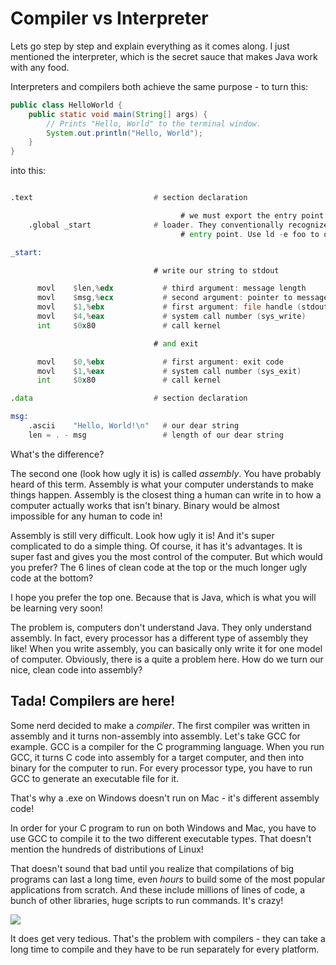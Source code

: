 # Compiler vs Interpreter

Lets go step by step and explain everything as it comes along. I just mentioned the interpreter, which is the secret sauce that makes Java work with any food.

Interpreters and compilers both achieve the same purpose - to turn this:

```java
public class HelloWorld {
    public static void main(String[] args) {
        // Prints "Hello, World" to the terminal window.
        System.out.println("Hello, World");
    }
}
```

into this:

```asm
.text                           # section declaration

			                          # we must export the entry point to the ELF linker or
    .global _start              # loader. They conventionally recognize _start as their
			                          # entry point. Use ld -e foo to override the default.

_start:

                                # write our string to stdout

	  movl    $len,%edx           # third argument: message length
	  movl    $msg,%ecx           # second argument: pointer to message to write
	  movl    $1,%ebx             # first argument: file handle (stdout)
	  movl    $4,%eax             # system call number (sys_write)
	  int     $0x80               # call kernel

                                # and exit

	  movl    $0,%ebx             # first argument: exit code
	  movl    $1,%eax             # system call number (sys_exit)
	  int     $0x80               # call kernel

.data                           # section declaration

msg:
	.ascii    "Hello, World!\n"   # our dear string
	len = . - msg                 # length of our dear string
```

What's the difference?

The second one \(look how ugly it is\) is called _assembly_. You have probably heard of this term. Assembly is what your computer understands to make things happen. Assembly is the closest thing a human can write in to how a computer actually works that isn't binary. Binary would be almost impossible for any human to code in!

Assembly is still very difficult. Look how ugly it is! And it's super complicated to do a simple thing. Of course, it has it's advantages. It is super fast and gives you the most control of the computer. But which would you prefer? The 6 lines of clean code at the top or the much longer ugly code at the bottom?

I hope you prefer the top one. Because that is Java, which is what you will be learning very soon!

The problem is, computers don't understand Java. They only understand assembly. In fact, every processor has a different type of assembly they like! When you write assembly, you can basically only write it for one model of computer. Obviously, there is a quite a problem here. How do we turn our nice, clean code into assembly?

## Tada! Compilers are here!

Some nerd decided to make a _compiler_. The first compiler was written in assembly and it turns non-assembly into assembly. Let's  take GCC for example. GCC is a compiler for the C programming language. When you run GCC, it turns C code into assembly for a target computer, and then into binary for the computer to run. For every processor type, you have to run GCC to generate an executable file for it.

That's why a .exe on Windows doesn't run on Mac - it's different assembly code!

In order for your C program to run on both Windows and Mac, you have to use GCC to compile it to the two different executable types. That doesn't mention the hundreds of distributions of Linux!

That doesn't sound that bad until you realize that compilations of big programs can last a long time, even _hours_ to build some of the most popular applications from scratch. And these include millions of lines of code, a bunch of other libraries, huge scripts to run commands. It's crazy!

![](https://imgs.xkcd.com/comics/compiling.png)

It does get very tedious. That's the problem with compilers - they can take a long time to compile and they have to be run separately for every platform.

## 



